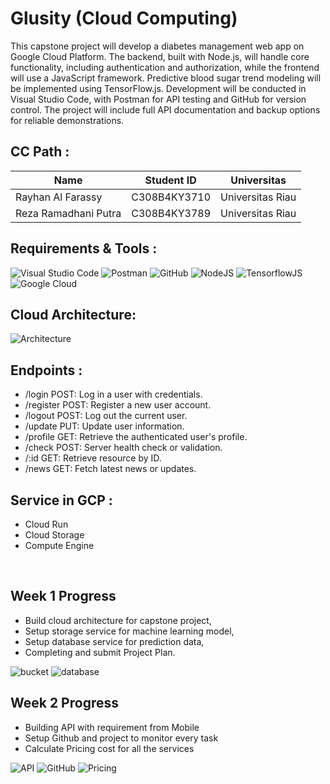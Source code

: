 # Glusity (Cloud Computing)

This capstone project will develop a diabetes management web app on Google Cloud Platform. The backend, built with Node.js, will handle core functionality, including authentication and authorization, while the frontend will use a JavaScript framework. Predictive blood sugar trend modeling will be implemented using TensorFlow.js. Development will be conducted in Visual Studio Code, with Postman for API testing and GitHub for version control. The project will include full API documentation and backup options for reliable demonstrations.

## **CC Path :**

| Name                 | Student ID   | Universitas      |
| -------------------- | ------------ | ---------------- |
| Rayhan Al Farassy    | C308B4KY3710 | Universitas Riau |
| Reza Ramadhani Putra | C308B4KY3789 | Universitas Riau |

## **Requirements & Tools :**

![Visual Studio Code](https://img.shields.io/badge/Visual%20Studio%20Code-0078d7.svg?style=for-the-badge&logo=visual-studio-code&logoColor=white)
![Postman](https://img.shields.io/badge/Postman-FF6C37?style=for-the-badge&logo=postman&logoColor=white)
![GitHub](https://img.shields.io/badge/github-%23121011.svg?style=for-the-badge&logo=github&logoColor=white)
![NodeJS](https://img.shields.io/badge/node.js-6DA55F?style=for-the-badge&logo=node.js&logoColor=white)
![TensorflowJS](https://img.shields.io/badge/TensorFlow-%23FF6F00.svg?style=for-the-badge&logo=TensorFlow&logoColor=white)
![Google Cloud](https://img.shields.io/badge/GoogleCloud-%234285F4.svg?style=for-the-badge&logo=google-cloud&logoColor=white)

## **Cloud Architecture:**

![Architecture](https://github.com/mdaninas/Capstone-Project/blob/main/images/architecture.png)

## **Endpoints :**

- /login POST: Log in a user with credentials.
- /register POST: Register a new user account.
- /logout POST: Log out the current user.
- /update PUT: Update user information.
- /profile GET: Retrieve the authenticated user's profile.
- /check POST: Server health check or validation.
- /:id GET: Retrieve resource by ID.
- /news GET: Fetch latest news or updates.

## **Service in GCP :**

- Cloud Run
- Cloud Storage
- Compute Engine

<br>

## Week 1 Progress

- Build cloud architecture for capstone project,
- Setup storage service for machine learning model,
- Setup database service for prediction data,
- Completing and submit Project Plan.

![bucket](https://media.discordapp.net/attachments/1301100003170848769/1304347242949247016/bucket.png?ex=67384a08&is=6736f888&hm=74585fb54275528883aa13a3808b1a7783cb73504c54e1e690c75dfec38970ba&=&format=webp&quality=lossless&width=1288&height=661)
![database](https://media.discordapp.net/attachments/1301100003170848769/1304347243255693322/SSH.png?ex=67384a08&is=6736f888&hm=2a82fcb6cb660e4062923cbbffac6b0b1bbf4bc8cd49457a7f0fb88285f50f38&=&format=webp&quality=lossless&width=825&height=662)

## Week 2 Progress

- Building API with requirement from Mobile
- Setup Github and project to monitor every task
- Calculate Pricing cost for all the services

![API](https://media.discordapp.net/attachments/1301100003170848769/1306924704971358218/image.png?ex=67386ffb&is=67371e7b&hm=ad60ac9e9f8499f3762ae3adce6c2d9fe42401a0fb8534b22fd75a3d12f445d6&=&format=webp&quality=lossless&width=687&height=367)
![GitHub](https://media.discordapp.net/attachments/1301100003170848769/1306924936828289034/image.png?ex=67387032&is=67371eb2&hm=350683341a9971f27375813553463a86fad2a58543f93b20d2de403fb5ef3c0f&=&format=webp&quality=lossless&width=687&height=310)
![Pricing](https://media.discordapp.net/attachments/1301100003170848769/1306925043766267925/image.png?ex=6738704b&is=67371ecb&hm=19c978880967de1f500a4a2fa443db9119c2ca0b6940abac07436a0de993e60e&=&format=webp&quality=lossless&width=687&height=311)
